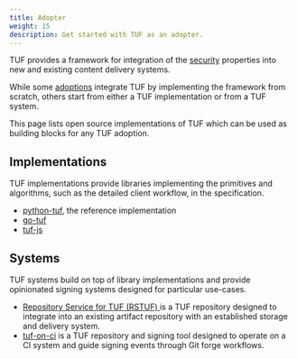 ```yaml
---
title: Adopter
weight: 15
description: Get started with TUF as an adopter.
---
```


TUF provides a framework for integration of the
[security](docs/overview/security) properties into new and existing content
delivery systems.

While some [adoptions](/community/adoptions/) integrate TUF by implementing the
framework from scratch, others start from either a TUF implementation or from a
TUF system.

This page lists open source implementations of TUF which can be used as building
blocks for any TUF adoption.

## Implementations

TUF implementations provide libraries implementing the primitives and
algorithms, such as the detailed client workflow, in the specification.

- [python-tuf](https://github.com/theupdateframework/python-tuf), the reference
  implementation
- [go-tuf](https://github.com/theupdateframework/go-tuf/)
- [tuf-js](https://github.com/theupdateframework/tuf-js)

## Systems

TUF systems build on top of library implementations and provide opinionated
signing systems designed for particular use-cases.

- [Repository Service for TUF (RSTUF) ](https://repository-service-tuf.readthedocs.io/en/stable/)
  is a TUF repository designed to integrate into an existing artifact repository
  with an established storage and delivery system.
- [tuf-on-ci](https://github.com/theupdateframework/tuf-on-ci/) is a TUF
  repository and signing tool designed to operate on a CI system and guide
  signing events through Git forge workflows.
